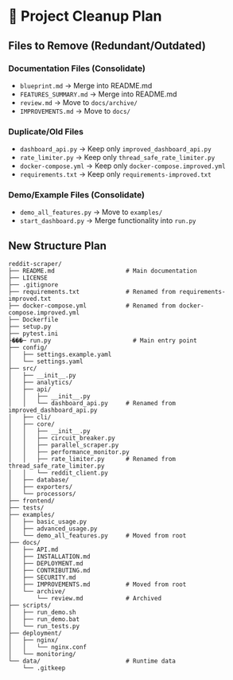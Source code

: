 # 🧹 Project Cleanup Plan

## Files to Remove (Redundant/Outdated)

### Documentation Files (Consolidate)
- `blueprint.md` → Merge into README.md
- `FEATURES_SUMMARY.md` → Merge into README.md  
- `review.md` → Move to `docs/archive/`
- `IMPROVEMENTS.md` → Move to `docs/`

### Duplicate/Old Files
- `dashboard_api.py` → Keep only `improved_dashboard_api.py`
- `rate_limiter.py` → Keep only `thread_safe_rate_limiter.py`
- `docker-compose.yml` → Keep only `docker-compose.improved.yml`
- `requirements.txt` → Keep only `requirements-improved.txt`

### Demo/Example Files (Consolidate)
- `demo_all_features.py` → Move to `examples/`
- `start_dashboard.py` → Merge functionality into `run.py`

## New Structure Plan

```
reddit-scraper/
├── README.md                    # Main documentation
├── LICENSE
├── .gitignore
├── requirements.txt             # Renamed from requirements-improved.txt
├── docker-compose.yml           # Renamed from docker-compose.improved.yml
├── Dockerfile
├── setup.py
├── pytest.ini
├���─ run.py                       # Main entry point
├── config/
│   ├── settings.example.yaml
│   └── settings.yaml
├── src/
│   ├── __init__.py
│   ├── analytics/
│   ├── api/
│   │   ├── __init__.py
│   │   └── dashboard_api.py     # Renamed from improved_dashboard_api.py
│   ├── cli/
│   ├── core/
│   │   ├── __init__.py
│   │   ├── circuit_breaker.py
│   │   ├── parallel_scraper.py
│   │   ├── performance_monitor.py
│   │   ├── rate_limiter.py      # Renamed from thread_safe_rate_limiter.py
│   │   └── reddit_client.py
│   ├── database/
│   ├── exporters/
│   └── processors/
├── frontend/
├── tests/
├── examples/
│   ├── basic_usage.py
│   ├── advanced_usage.py
│   └── demo_all_features.py     # Moved from root
├── docs/
│   ├── API.md
│   ├── INSTALLATION.md
│   ├── DEPLOYMENT.md
│   ├── CONTRIBUTING.md
│   ├── SECURITY.md
│   ├── IMPROVEMENTS.md          # Moved from root
│   └── archive/
│       └── review.md            # Archived
├── scripts/
│   ├── run_demo.sh
│   ├── run_demo.bat
│   └── run_tests.py
├── deployment/
│   ├── nginx/
│   │   └── nginx.conf
│   └── monitoring/
└── data/                        # Runtime data
    └── .gitkeep
```